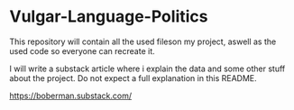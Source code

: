 # Vulgar-Language-Politics
This repository will contain all the used fileson my project, aswell as the used code so everyone can recreate it.

I will write a substack article where i explain the data and some other stuff about the project. Do not expect a full explanation in this README.

https://boberman.substack.com/
